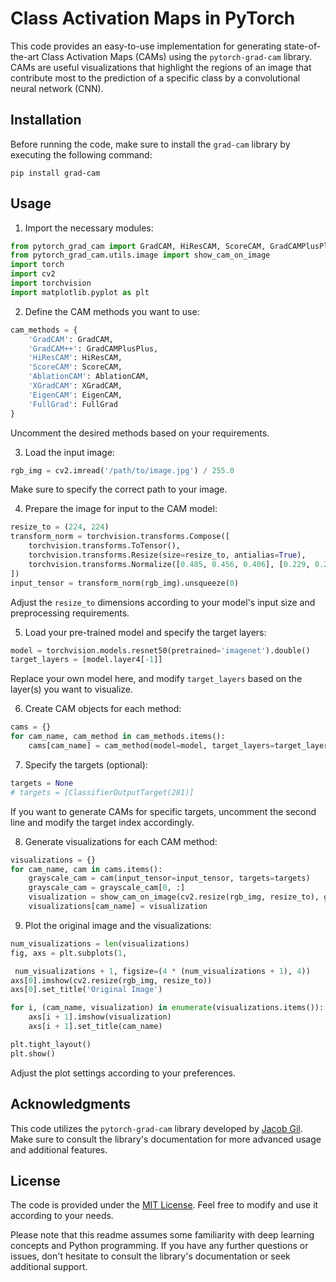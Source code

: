 # Class Activation Maps in PyTorch

This code provides an easy-to-use implementation for generating state-of-the-art Class Activation Maps (CAMs) using the `pytorch-grad-cam` library. CAMs are useful visualizations that highlight the regions of an image that contribute most to the prediction of a specific class by a convolutional neural network (CNN).

## Installation

Before running the code, make sure to install the `grad-cam` library by executing the following command:

```
pip install grad-cam
```

## Usage

1. Import the necessary modules:

```python
from pytorch_grad_cam import GradCAM, HiResCAM, ScoreCAM, GradCAMPlusPlus, AblationCAM, XGradCAM, EigenCAM, FullGrad
from pytorch_grad_cam.utils.image import show_cam_on_image
import torch
import cv2
import torchvision
import matplotlib.pyplot as plt
```

2. Define the CAM methods you want to use:

```python
cam_methods = {
    'GradCAM': GradCAM,
    'GradCAM++': GradCAMPlusPlus,
    'HiResCAM': HiResCAM,
    'ScoreCAM': ScoreCAM,
    'AblationCAM': AblationCAM,
    'XGradCAM': XGradCAM,
    'EigenCAM': EigenCAM,
    'FullGrad': FullGrad
}
```

Uncomment the desired methods based on your requirements.

3. Load the input image:

```python
rgb_img = cv2.imread('/path/to/image.jpg') / 255.0
```

Make sure to specify the correct path to your image.

4. Prepare the image for input to the CAM model:

```python
resize_to = (224, 224)
transform_norm = torchvision.transforms.Compose([
    torchvision.transforms.ToTensor(),
    torchvision.transforms.Resize(size=resize_to, antialias=True),
    torchvision.transforms.Normalize([0.485, 0.456, 0.406], [0.229, 0.224, 0.225])
])
input_tensor = transform_norm(rgb_img).unsqueeze(0)
```

Adjust the `resize_to` dimensions according to your model's input size and preprocessing requirements.

5. Load your pre-trained model and specify the target layers:

```python
model = torchvision.models.resnet50(pretrained='imagenet').double()
target_layers = [model.layer4[-1]]
```

Replace your own model here, and modify `target_layers` based on the layer(s) you want to visualize.

6. Create CAM objects for each method:

```python
cams = {}
for cam_name, cam_method in cam_methods.items():
    cams[cam_name] = cam_method(model=model, target_layers=target_layers, use_cuda=torch.cuda.is_available())
```

7. Specify the targets (optional):

```python
targets = None
# targets = [ClassifierOutputTarget(281)]
```

If you want to generate CAMs for specific targets, uncomment the second line and modify the target index accordingly.

8. Generate visualizations for each CAM method:

```python
visualizations = {}
for cam_name, cam in cams.items():
    grayscale_cam = cam(input_tensor=input_tensor, targets=targets)
    grayscale_cam = grayscale_cam[0, :]
    visualization = show_cam_on_image(cv2.resize(rgb_img, resize_to), grayscale_cam, use_rgb=True)
    visualizations[cam_name] = visualization
```

9. Plot the original image and the visualizations:

```python
num_visualizations = len(visualizations)
fig, axs = plt.subplots(1,

 num_visualizations + 1, figsize=(4 * (num_visualizations + 1), 4))
axs[0].imshow(cv2.resize(rgb_img, resize_to))
axs[0].set_title('Original Image')

for i, (cam_name, visualization) in enumerate(visualizations.items()):
    axs[i + 1].imshow(visualization)
    axs[i + 1].set_title(cam_name)

plt.tight_layout()
plt.show()
```

Adjust the plot settings according to your preferences.

## Acknowledgments

This code utilizes the `pytorch-grad-cam` library developed by [Jacob Gil](https://github.com/jacobgil/pytorch-grad-cam). Make sure to consult the library's documentation for more advanced usage and additional features.

## License

The code is provided under the [MIT License](https://opensource.org/licenses/MIT). Feel free to modify and use it according to your needs.

Please note that this readme assumes some familiarity with deep learning concepts and Python programming. If you have any further questions or issues, don't hesitate to consult the library's documentation or seek additional support.
